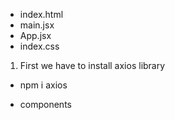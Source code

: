  <!-- A X I O S   in  R E A C T  -->

- index.html
- main.jsx
- App.jsx
- index.css

1. First we have to install axios library
- npm i axios

- components
